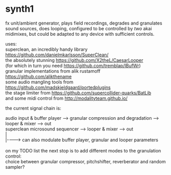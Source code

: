 # synth1
fx unit/ambient generator, plays field recordings, degrades and granulates sound sources, does looping, configured to be controlled by _two_ akai midimixes, but could be adapted to any device with sufficient controls.

uses:<br>
superclean, an incredibly handy library https://github.com/danielmkarlsson/SuperClean/<br>
the absolutely stunning https://github.com/X2theL/CaesarLooper<br>
(for which in turn you need https://github.com/tremblap/IBufWr)<br>
granular implementations from alik rustamoff https://github.com/alikthename<br>
some audio mangling tools from https://github.com/madskjeldgaard/portedplugins<br>
the stage limiter from https://github.com/supercollider-quarks/BatLib<br>
and some midi control from http://modalityteam.github.io/<br>

the current signal chain is:

audio input & buffer player --> granular compression and degradation --> looper & mixer --> out<br>
superclean microsound sequencer --> looper & mixer --> out<br>
  |<br>
  |----> can also modulate buffer player, granular and looper parameters<br>
<br>
on my TODO list the next stop is to add different modes to the granulation control:<br>
choice between granular compressor, pitchshifter, reverberator and random sampler?
